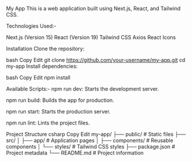 My App
This is a web application built using Next.js, React, and Tailwind CSS.

Technologies Used:- 

Next.js (Version 15)
React (Version 19)
Tailwind CSS
Axios
React Icons

Installation
Clone the repository:

bash
Copy
Edit
git clone https://github.com/your-username/my-app.git
cd my-app
Install dependencies:

bash
Copy
Edit
npm install

Available Scripts:-
npm run dev: Starts the development server.

npm run build: Builds the app for production.

npm run start: Starts the production server.

npm run lint: Lints the project files.

Project Structure
csharp
Copy
Edit
my-app/
├── public/             # Static files
├── src/
│   ├── app/            # Application pages
│   ├── components/     # Reusable components
│   └── styles/         # Tailwind CSS styles
├── package.json        # Project metadata
└── README.md           # Project information
